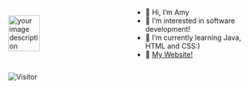 
<div style="display: flex; align-items: center;">
  <div style="flex: 1;">
    <img src="https://user-images.githubusercontent.com/114475454/216048364-c8863383-4b63-42af-a9d4-b1da5c38977c.gif" alt="your image description" width="50%">
  </div>
  <div style="flex: 1;">
    <ul>
      <li>👋 Hi, I’m Amy</li>
      <li>👀 I’m interested in software development!</li>
      <li>🌱 I’m currently learning Java, HTML and CSS:)</li>
      <li>💞️ <a href="https://www.jaxxsox.com">My Website!</a></li>
    </ul>
  </div>
</div>

![Visitor](https://visitor-badge.laobi.icu/badge?page_id=Amyol04.School-work)
